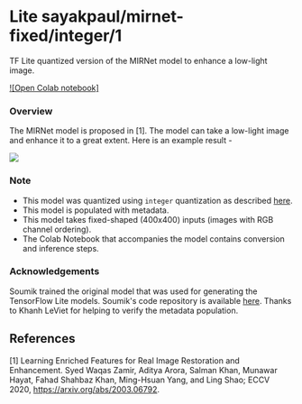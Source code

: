 # Lite sayakpaul/mirnet-fixed/integer/1
TF Lite quantized version of the MIRNet model to enhance a low-light image.

<!-- parent-model: sayakpaul/mirnet-fixed/1 -->
<!-- asset-path: https://github.com/sayakpaul/MIRNet-TFLite/releases/download/v0.3.0/mirnet_int8.tar.gz -->

[![Open Colab notebook]](https://colab.research.google.com/github/sayakpaul/MIRNet-TFLite/blob/main/MIRNet_TFLite_Fixed_Shape.ipynb)

### Overview
The MIRNet model is proposed in [1]. The model can take a low-light image and enhance it to a great extent. Here is an example result -

![](https://i.ibb.co/n61wCD2/download.png)

### Note
- This model was quantized using `integer` quantization as described [here](https://www.tensorflow.org/lite/performance/post_training_integer_quant).
- This model is populated with metadata.
- This model takes fixed-shaped (400x400) inputs (images with RGB channel ordering).
- The Colab Notebook that accompanies the model contains conversion and inference steps.

### Acknowledgements
Soumik trained the original model that was used for generating the TensorFlow Lite models. Soumik's code repository is available [here](https://github.com/soumik12345/MIRNet). Thanks to Khanh LeViet for helping to verify the metadata population.

References
--------------
[1] Learning Enriched Features for Real Image Restoration and Enhancement. Syed Waqas Zamir, Aditya Arora, Salman Khan, Munawar Hayat, Fahad Shahbaz Khan, Ming-Hsuan Yang, and Ling Shao; ECCV 2020, https://arxiv.org/abs/2003.06792.
